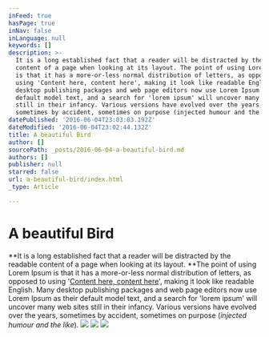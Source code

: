 ```yaml
---
inFeed: true
hasPage: true
inNav: false
inLanguage: null
keywords: []
description: >-
  It is a long established fact that a reader will be distracted by the readable
  content of a page when looking at its layout. The point of using Lorem Ipsum
  is that it has a more-or-less normal distribution of letters, as opposed to
  using 'Content here, content here', making it look like readable English. Many
  desktop publishing packages and web page editors now use Lorem Ipsum as their
  default model text, and a search for 'lorem ipsum' will uncover many web sites
  still in their infancy. Various versions have evolved over the years,
  sometimes by accident, sometimes on purpose (injected humour and the like).
datePublished: '2016-06-04T23:03:03.192Z'
dateModified: '2016-06-04T23:02:44.132Z'
title: A beautiful Bird
author: []
sourcePath: _posts/2016-06-04-a-beautiful-bird.md
authors: []
publisher: null
starred: false
url: a-beautiful-bird/index.html
_type: Article

---
```

# A beautiful Bird

**It is a long established fact that a reader will be distracted by the readable content of a page when looking at its layout. **The point of using Lorem Ipsum is that it has a more-or-less normal distribution of letters, as opposed to using '[Content here, content here][0]', making it look like readable English. Many desktop publishing packages and web page editors now use Lorem Ipsum as their default model text, and a search for 'lorem ipsum' will uncover many web sites still in their infancy. Various versions have evolved over the years, sometimes by accident, sometimes on purpose (_injected humour and the like_).
![](https://the-grid-user-content.s3-us-west-2.amazonaws.com/3cecdccc-d007-474c-8418-ec3d4ccb6cd4.jpg)
![](https://the-grid-user-content.s3-us-west-2.amazonaws.com/bcc26b20-be56-4b06-9b11-2ed18a621ed4.jpg)
![](https://the-grid-user-content.s3-us-west-2.amazonaws.com/33bcf2de-f0b0-4996-86d9-3ea27ccec189.jpg)

[0]: http://thegrid.io/